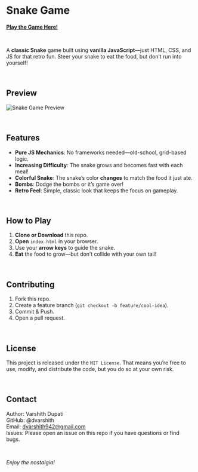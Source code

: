 # Snake Game
[**Play the Game Here!**](https://dvarshith.github.io/snake-game/)  

<br/>

A **classic Snake** game built using **vanilla JavaScript**—just HTML, CSS, and JS for that retro fun. Steer your snake to eat the food, but don’t run into yourself!

<br/>

## Preview
![Snake Game Preview](https://github.com/user-attachments/assets/e2eba6b4-d046-4820-8787-697b7b530ce6)

<br/>

## Features
- **Pure JS Mechanics**: No frameworks needed—old-school, grid-based logic.
- **Increasing Difficulty**: The snake grows and becomes fast with each meal!
- **Colorful Snake**: The snake’s color **changes** to match the food it just ate.
- **Bombs**: Dodge the bombs or it’s game over!
- **Retro Feel**: Simple, classic look that keeps the focus on gameplay.

<br/>

## How to Play
1. **Clone or Download** this repo.
2. **Open** `index.html` in your browser.
3. Use your **arrow keys** to guide the snake.
4. **Eat** the food to grow—but don’t collide with your own tail!

<br/>

## Contributing
1. Fork this repo.
2. Create a feature branch (`git checkout -b feature/cool-idea`).
3. Commit & Push.
4. Open a pull request.

</br>

## License
This project is released under the `MIT License`. That means you’re free to use, modify, and distribute the code, but you do so at your own risk.

</br>

## Contact
Author: Varshith Dupati </br>
GitHub: @dvarshith </br>
Email: dvarshith942@gmail.com </br>
Issues: Please open an issue on this repo if you have questions or find bugs.

</br>

_Enjoy the nostalgia!_
